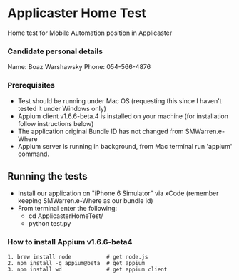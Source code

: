 # Applicaster Home Test

Home test for Mobile Automation position in Applicaster

### Candidate personal details
 Name: Boaz Warshawsky
 Phone: 054-566-4876

### Prerequisites
* Test should be running under Mac OS (requesting this since I haven't tested it under Windows only)
* Appium client v1.6.6-beta.4 is installed on your machine (for installation follow instructions below)
* The application original Bundle ID has not changed from SMWarren.e-Where
* Appium server is running in background, from Mac terminal run 'appium' command.

## Running the tests

* Install our application on "iPhone 6 Simulator" via xCode (remember keeping SMWarren.e-Where as our bundle id) <br >
* From terminal enter the following:
    * cd ApplicasterHomeTest/ <br >
    * python test.py


### How to install Appium v1.6.6-beta4
    1. brew install node           # get node.js
    2. npm install -g appium@beta  # get appium
    3. npm install wd              # get appium client


